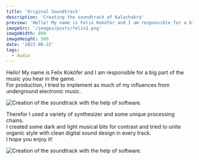 ```yaml
---
title: 'Original Soundtrack'
description: 'Creating the soundtrack of Kalachakra'
preview: 'Hello! My name is Felix Koköfer and I am responsible for a big part of the music you hear in the game. For production, I tried to implement as much of my influences from underground electronic music. Therefor I used a variety of synthesizer and some unique...'
imageSrc: '/images/posts/felix1.png'
imageWidth: 800
imageHeight: 500
date: '2022-08-22'
tags:
  - Audio
---
```


Hello! My name is Felix Koköfer and I am responsible for a big part of the music you hear in the game.  
For production, I tried to implement as much of my influences from underground electronic music. 

![Creation of the soundtrack with the help of software.](/images/posts/felix1.png "Virtual mixing table")

Therefor I used a variety of synthesizer and some unique processing chains.  
I created some dark and light musical bits for contrast and tried to unite organic style with clean digital sound design in every track.  
I hope you enjoy it!

![Creation of the soundtrack with the help of software.](/images/posts/felix2.jpg "Virtual mixing table")
